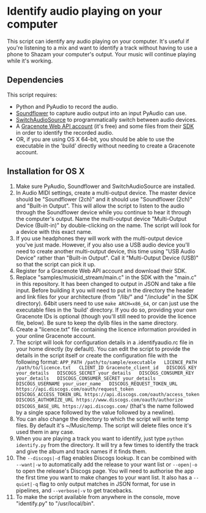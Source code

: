 Identify audio playing on your computer
=======================================

This script can identify any audio playing on your computer. It's useful if you're listening to a mix and want to identify a track without having to use a phone to Shazam your computer's output. Your music will continue playing while it's working.

Dependencies
------------

This script requires:

* Python and PyAudio to record the audio.
* [Soundflower](https://github.com/mattingalls/Soundflower) to capture audio output into an input PyAudio can use.
* [SwitchAudioSource](https://github.com/deweller/switchaudio-osx) to programmatically switch between audio devices.
* A [Gracenote Web API account](https://developer.gracenote.com/web-api) (it's free) and some files from their [SDK](https://developer.gracenote.com/gnsdk) in order to identify the recorded audio.
* OR, if you are using OS X 64-bit, you should be able to use the executable in the 'build' directly without needing to create a Gracenote account.

Installation for OS X
---------------------

1. Make sure PyAudio, Soundflower and SwitchAudioSource are installed.
2. In Audio MIDI settings, create a multi-output device. The master device should be "Soundflower (2ch)" and it should use "Soundflower (2ch)" and "Built-in Output". This will allow the script to listen to the audio through the Soundflower device while you continue to hear it through the computer's output. Name the multi-output device "Multi-Output Device (Built-in)" by double-clicking on the name. The script will look for a device with this exact name.
3. If you use headphones they will work with the multi-output device you've just made. However, if you also use a USB audio device you'll need to create another multi-output device, this time using "USB Audio Device" rather than "Built-in Output". Call it "Multi-Output Device (USB)" so that the script can pick it up.
4. Register for a Gracenote Web API account and download their SDK.
5. Replace "samples/musicid_stream/main.c" in the SDK with the "main.c" in this repository. It has been changed to output in JSON and take a file input. Before building it you will need to put in the directory the header and link files for your architecture (from "/lib/" and "/include" in the SDK directory). 64bit users need to use `make ARCH=x86_64`, or can just use the executable files in the 'build' directory. If you do so, providing your own Gracenote IDs is optional (though you'll still need to provide the licence file, below). Be sure to keep the dylib files in the same directory.
6. Create a "licence.txt" file containing the licence information provided in your online Gracenote account.
7. The script will look for configuration details in a .identifyaudio.rc file in your home directly (by default). You can edit the script to provide the details in the script itself or create the configuration file with the following format:
`APP_PATH /path/to/sample/executable  
LICENCE_PATH /path/to/licence.txt  
CLIENT_ID Gracenote_client_id  
DISCOGS_KEY your_details  
DISCOGS_SECRET your_details  
DISCOGS_CONSUMER_KEY your_details  
DISCOGS_CONSUMER_SECRET your_details  
DISCOGS_USERNAME your_user_name  
DISCOGS_REQUEST_TOKEN_URL https://api.discogs.com/oauth/request_token  
DISCOGS_ACCESS_TOKEN_URL https://api.discogs.com/oauth/access_token  
DISCOGS_AUTHORIZE_URL https://www.discogs.com/oauth/authorize  
DISCOGS_BASE_URL https://api.discogs.com/`
(that's the name followed by a single space followed by the value followed by a newline).
8. You can also change the directory to which the script will write temp files. By default it's ~/Music/temp. The script will delete files once it's used them in any case.
9. When you are playing a track you want to identify, just type `python identify.py` from the directory. It will try a few times to identify the track and give the album and track names if it finds them.
10. The `--discogs|-d` flag enables Discogs lookup. It can be combined with `--want|-w` to automatically add the release to your want list or `--open|-o` to open the release's Discogs page. You will need to authorise the app the first time you want to make changes to your want list. It also has a `--quiet|-q` flag to only output matches in JSON format, for use in pipelines, and `--verbose|-v` to get tracebacks.
11. To make the script available from anywhere in the console, move "identify.py" to "/usr/local/bin".
